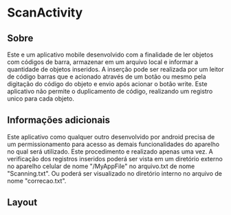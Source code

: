 # ScanActivity

## Sobre

Este e um aplicativo mobile desenvolvido com a finalidade de ler objetos com códigos de barra, armazenar em um arquivo local e informar a quantidade de objetos inseridos.
A inserção pode ser realizada por um leitor de código barras que e acionado através de um botão ou mesmo pela digitação do código do objeto e envio após acionar 
o botão write. Este aplicativo não permite o duplicamento de código, realizando um registro unico para cada objeto.

## Informações adicionais

Este aplicativo como qualquer outro desenvolvido por android precisa de um permissionamento para acesso as demais funcionalidades do aparelho no qual será utilizado.
Este procedimento e realizado apenas uma vez. A verificação dos registros inseridos poderá ser vista em um diretório externo no aparelho celular de nome "/MyAppFile"
no arquivo.txt de nome "Scanning.txt". Ou poderá ser visualizado no diretório interno no arquivo de nome "correcao.txt".

## Layout
